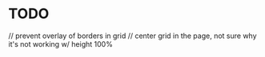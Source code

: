 # TODO

// prevent overlay of borders in grid
// center grid in the page, not sure why it's not working w/ height 100%
